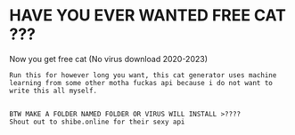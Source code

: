 # HAVE YOU EVER WANTED FREE CAT ???
Now you get free cat (No virus download 2020-2023)

```
Run this for however long you want, this cat generator uses machine learning from some other motha fuckas api because i do not want to
write this all myself.


BTW MAKE A FOLDER NAMED FOLDER OR VIRUS WILL INSTALL >????
Shout out to shibe.online for their sexy api
```
